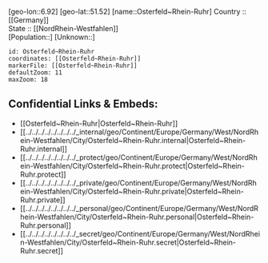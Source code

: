 ﻿---
location: [51.52,6.92] 
mapzoom: [7,12] 
mapmarker: city 
type: City
tags:
- geo/City


SpocWebEntityId: 33172
isDeleted: false
confidential: public

---
[geo-lon::6.92] 
[geo-lat::51.52] 
[name::Osterfeld~Rhein-Ruhr] 
Country :: [[Germany]]  
State :: [[NordRhein-Westfahlen]]  
[Population::] 
[Unknown::] 


```leaflet
id: Osterfeld~Rhein-Ruhr
coordinates: [[Osterfeld~Rhein-Ruhr]] 
markerFile: [[Osterfeld~Rhein-Ruhr]] 
defaultZoom: 11 
maxZoom: 18
```


## Confidential Links & Embeds: 
- [[Osterfeld~Rhein-Ruhr|Osterfeld~Rhein-Ruhr]]  
- [[../../../../../../../../_internal/geo/Continent/Europe/Germany/West/NordRhein-Westfahlen/City/Osterfeld~Rhein-Ruhr.internal|Osterfeld~Rhein-Ruhr.internal]] 
- [[../../../../../../../../_protect/geo/Continent/Europe/Germany/West/NordRhein-Westfahlen/City/Osterfeld~Rhein-Ruhr.protect|Osterfeld~Rhein-Ruhr.protect]] 
- [[../../../../../../../../_private/geo/Continent/Europe/Germany/West/NordRhein-Westfahlen/City/Osterfeld~Rhein-Ruhr.private|Osterfeld~Rhein-Ruhr.private]] 
- [[../../../../../../../../_personal/geo/Continent/Europe/Germany/West/NordRhein-Westfahlen/City/Osterfeld~Rhein-Ruhr.personal|Osterfeld~Rhein-Ruhr.personal]] 
- [[../../../../../../../../_secret/geo/Continent/Europe/Germany/West/NordRhein-Westfahlen/City/Osterfeld~Rhein-Ruhr.secret|Osterfeld~Rhein-Ruhr.secret]] 
